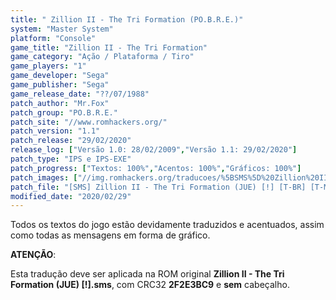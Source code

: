 ```yaml
---
title: " Zillion II - The Tri Formation (PO.B.R.E.)"
system: "Master System"
platform: "Console"
game_title: "Zillion II - The Tri Formation"
game_category: "Ação / Plataforma / Tiro"
game_players: "1"
game_developer: "Sega"
game_publisher: "Sega"
game_release_date: "??/07/1988"
patch_author: "Mr.Fox"
patch_group: "PO.B.R.E."
patch_site: "//www.romhackers.org/"
patch_version: "1.1"
patch_release: "29/02/2020"
release_log: ["Versão 1.0: 28/02/2009","Versão 1.1: 29/02/2020"]
patch_type: "IPS e IPS-EXE"
patch_progress: ["Textos: 100%","Acentos: 100%","Gráficos: 100%"]
patch_images: ["//img.romhackers.org/traducoes/%5BSMS%5D%20Zillion%20II%20-%20The%20Tri%20Formation%20-%20POBRE%20-%201.png","//img.romhackers.org/traducoes/%5BSMS%5D%20Zillion%20II%20-%20The%20Tri%20Formation%20-%20POBRE%20-%202.png","//img.romhackers.org/traducoes/%5BSMS%5D%20Zillion%20II%20-%20The%20Tri%20Formation%20-%20POBRE%20-%203.png"]
patch_file: "[SMS] Zillion II - The Tri Formation (JUE) [!] [T-BR] [T-Mr.Fox G-POBRE] [V-1.1 P-100% A-2020].7z"
modified_date: "2020/02/29"
---
```

Todos os textos do jogo estão devidamente traduzidos e acentuados, assim como todas as mensagens em forma de gráfico.

<b>ATENÇÃO</b>:

Esta tradução deve ser aplicada na ROM original <b>Zillion II - The Tri Formation (JUE) [!].sms</b>, com CRC32 <b>2F2E3BC9</b> e <b>sem</b> cabeçalho.
